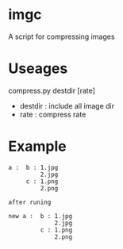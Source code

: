 # imgc
A script for compressing images

# Useages
compress.py destdir [rate]

* destdir : include all image dir
* rate    : compress rate

# Example

```
a :  b : 1.jpg 
         2.jpg  
     c : 1.png 
         2.png 

after runing 

new a :  b : 1.jpg
             2.jpg
         c : 1.png
             2.png
```

